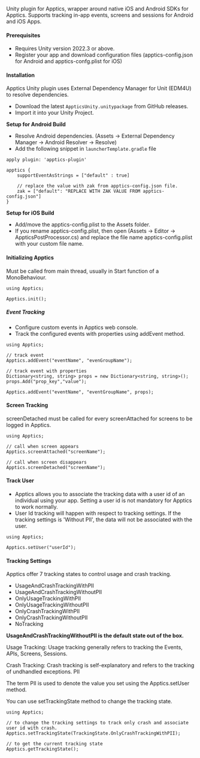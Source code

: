 Unity plugin for Apptics, wrapper around native iOS and Android SDKs for Apptics. Supports tracking in-app events, screens and sessions for Android and iOS Apps.

#### Prerequisites
- Requires Unity version 2022.3 or above.
- Register your app and download configuration files (apptics-config.json for Android and apptics-confg.plist for iOS)

#### Installation

Apptics Unity plugin uses External Dependency Manager for Unit (EDM4U) to resolve dependencies.

- Download the latest ```AppticsUnity.unitypackage``` from GitHub releases.
- Import it into your Unity Project. 

**Setup for Android Build**

- Resolve Android dependencies. (Assets -> External Dependency Manager -> Android Resolver -> Resolve)
- Add the following snippet in ```launcherTemplate.gradle``` file
```
apply plugin: 'apptics-plugin'

apptics {
    supportEventAsStrings = ["default" : true]
    
    // replace the value with zak from apptics-config.json file.
    zak = ["default": "REPLACE WITH ZAK VALUE FROM apptics-config.json"]
}

```
**Setup for iOS Build**

- Add/move the apptics-config.plist to the Assets folder.
- If you rename apptics-config.plist, then open (Assets -> Editor -> AppticsPostProcessor.cs) and replace the file name apptics-config.plist with your custom file name.     


#### Initializing Apptics

Must be called from main thread, usually in Start function of a MonoBehaviour.
```
using Apptics;

Apptics.init();
```

##### Event Tracking

- Configure custom events in Apptics web console.
- Track the configured events with properties using addEvent method.

```
using Apptics;

// track event
Apptics.addEvent("eventName", "evenGroupName");

// track event with properties
Dictionary<string, string> props = new Dictionary<string, string>();
props.Add("prop_key","value");

Apptics.addEvent("eventName", "eventGroupName", props);
```

#### Screen Tracking

screenDetached must be called for every screenAttached for screens to be logged in Apptics.

```
using Apptics;

// call when screen appears
Apptics.screenAttached("screenName");

// call when screen disappears
Apptics.screenDetached("screenName");
```

#### Track User
- Apptics allows you to associate the tracking data with a user id of an individual using your app. Setting a user id is not mandatory for Apptics to work normally.
- User Id tracking will happen with respect to tracking settings. If the tracking settings is 'Without PII', the data will not be associated with the user.

```
using Apptics;

Apptics.setUser("userId");
```

#### Tracking Settings

Apptics offer 7 tracking states to control usage and crash tracking.
 - UsageAndCrashTrackingWithPII
 - UsageAndCrashTrackingWithoutPII
 - OnlyUsageTrackingWithPII
 - OnlyUsageTrackingWithoutPII
 - OnlyCrashTrackingWithPII
 - OnlyCrashTrackingWithoutPII
 - NoTracking

**UsageAndCrashTrackingWithoutPII is the default state out of the box.**

Usage Tracking:
Usage tracking generally refers to tracking the Events, APIs, Screens, Sessions.

Crash Tracking:
Crash tracking is self-explanatory and refers to the tracking of undhandled exceptions.
PII

The term PII is used to denote the value you set using the Apptics.setUser method.

You can use setTrackingState method to change the tracking state.
```
using Apptics;

// to change the tracking settings to track only crash and associate user id with crash.
Apptics.setTrackingState(TrackingState.OnlyCrashTrackingWithPII);

// to get the current tracking state
Apptics.getTrackingState();
```
